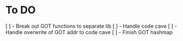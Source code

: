 # To DO

[ ] - Break out GOT functions to separate lib
[ ] - Handle code cave
[ ] - Handle overwrite of GOT addr to code cave
[ ] - Finish GOT hashmap
